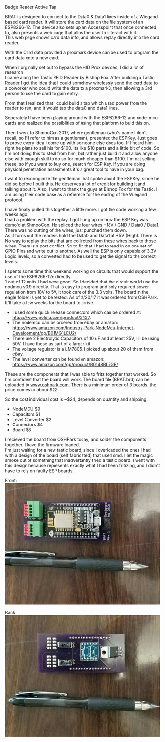 Badge Reader Active  Tap

BRAT is designed to connect to the Data0 & Data1 lines inside of a Wiegand
based card reader.  It will store the card data on the file system of an ESP8266-12.  The device also sets up
an Accesspoint that once connected to, also presents a web page that allos the user to interact with it.  
This web page shows card data info, and allows replay directly into the card reader.  

With the Card data provided a proxmark device can be used to program the card data onto a new card.

When I orginally set out to bypass the HID Prox devices, I did a lot of research        
I came along the Tastic RFID Reader by Bishop Fox.  After building a Tastic Reader 
I got the idea that I could somehow wirelessly send the card data to a coworker who
could write the data to a proxmark3, then allowing a 3rd person to use the card to 
gain entry.

From that I realized that I could build a tap which used power from the reader to run,
and it would tap the data0 and data1 lines.  

Seperately I have been playing around with the ESP8266-12 and node-mcu cards and realized
the possiblities of using that platform to buld this on.

Then I went to ShmooCon 2017, where gentleman (who's name I don't recall, so I'll refer 
to him as a gentleman), presented the ESPKey.  Just goes to prove every idea I come up with
someone else does too.  If I heard him right he plans to sell his for $100.  Its like $10 parts
and a little bit of code.  So I'm not doing this to steal from him, but rather just build it and
allow anyone else with enough skill to do so for much cheaper than $100.  I'm not selling these,
so if you want to buy one, search for ESP Key.  If you are doing physical penetration assesments 
it's a great tool to have in your bag.

I want to reconoginize the gentleman that spoke about the ESPKey, since he did so before I built this.
He deserves a lot of credit for building it and talking about it.  Also, I want to thank the guys at
Bishop Fox for the Tastic.  I am using their code base as a refierece for the eading of the Wiegand 
protocol.

I have finally pulled this together a little more.  I got the code working a few weeks ago.  
I had a problem with the replay.  I got hung up on how the ESP Key was demo'd at ShmooCon.  He spliced the four
wires +18V / GND / Data0 / Data1.  There was no cutting of the wires, just punched them down.   
As it turns out the readers hold the Data0 and Data1 at +5V (High).
There is No way to replay the bits that are collected from those wires back to those wires.  There is a
port conflict.  So to fix that I had to read in on one set of GPIO Pins and write out to another.  As well
the ESP is only capable of 3.3V Logic levels, so a converted had to be used to get the signal to the correct
levels.

I spents some time this weekend working on circuits that would support the use of the ESP8266-12e directly.  
1 out of 12 units I had were good.  So I decided that the circuit would use the nodmcu v0.9 directly.  That
is easy to program and only required power regulation from 18V to 5V, it took care of the 3.3 volts.  The board
in the eagle folder is yet to be tested.  As of 2/20/17 it was ordered from OSHPark.  It'll take a few weeks for 
the board to arrive.

* I used some quick release connectors which can be ordered at: https://www.pololu.com/product/2427.
* The nodemcu can be orcered from ebay or amazon: https://www.amazon.com/Industry-Park-NodeMcu-Internet-Development/dp/B01MG1LEU2/
* There are 2 Electrolytic Capacitors of 10 uF and at least 25V, I'll be using 50V. I have these as part of a larger kit.
* The voltage regulator is a LM7805.  I picked up about 20 of them from eBay.
* The level converter can be found on amazon: https://www.amazon.com/gp/product/B0148BLZGE/


These are the components that I was able to fritz together that worked.  So I'm confident that the board will work.
The board file (BRAT.brd) can be uploaded to www.oshpark.com.  There is a minimum order of 3 boards.  the price comes to about $22.

So the cost individual cost is ~$24, depends on quantity and shipping.
* NodeMCU $9
* Capacitors $1
* Level Converter $2
* Connectors $4
* Board $8

I recieved the board from OSHPark today, and solder the components together.  I have the firmware loaded.  
I'm just waiting for a new tastic board, since I overloaded the ones I had with a design of the board (self fabricated)
that used smd.  I let the magic smoke out of something that inadvertantly fried a tastic board.  I went with this design
because represents exactly what I had been fritizing, and I didn't have to rely on faulty ESP boards.

Front:
![](photos/Resized_top.jpeg)

Back
![](photos/Resized_bottom.jpeg)
